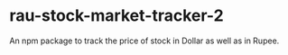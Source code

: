 # rau-stock-market-tracker-2
An npm package to track the price of stock in Dollar as well as in Rupee.
